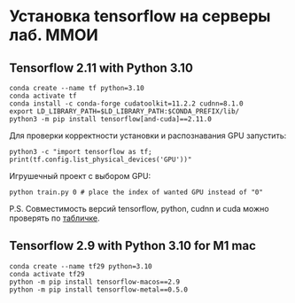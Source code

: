 # Установка tensorflow на серверы лаб. ММОИ


## Tensorflow 2.11 with Python 3.10
```
conda create --name tf python=3.10
conda activate tf
conda install -c conda-forge cudatoolkit=11.2.2 cudnn=8.1.0
export LD_LIBRARY_PATH=$LD_LIBRARY_PATH:$CONDA_PREFIX/lib/
python3 -m pip install tensorflow[and-cuda]==2.11.0
```

Для проверки корректности установки и распознавания GPU запустить:

```
python3 -c "import tensorflow as tf; print(tf.config.list_physical_devices('GPU'))"
```

Игрушечный проект с выбором GPU:
```
python train.py 0 # place the index of wanted GPU instead of "0"
```

P.S. Совместимость версий tensorflow, python, cudnn и cuda можно проверять по [табличке](https://www.tensorflow.org/install/source#gpu).


## Tensorflow 2.9 with Python 3.10 for M1 mac

```
conda create --name tf29 python=3.10
conda activate tf29
python -m pip install tensorflow-macos==2.9
python -m pip install tensorflow-metal==0.5.0
```